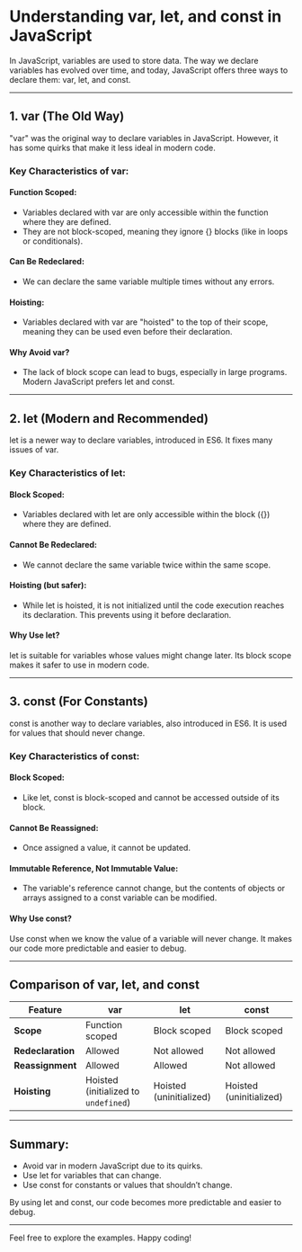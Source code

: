 # Understanding var, let, and const in JavaScript

In JavaScript, variables are used to store data. The way we declare variables has evolved over time, and today, JavaScript offers three ways to declare them: var, let, and const.

---

## 1. var (The Old Way)

"var" was the original way to declare variables in JavaScript. However, it has some quirks that make it less ideal in modern code.

### Key Characteristics of var:

#### Function Scoped:

- Variables declared with var are only accessible within the function where they are defined.
- They are not block-scoped, meaning they ignore {} blocks (like in loops or conditionals).

#### Can Be Redeclared:

- We can declare the same variable multiple times without any errors.

#### Hoisting:

- Variables declared with var are "hoisted" to the top of their scope, meaning they can be used even before their declaration.

#### Why Avoid var?

- The lack of block scope can lead to bugs, especially in large programs. Modern JavaScript prefers let and const.

---

## 2. let (Modern and Recommended)

let is a newer way to declare variables, introduced in ES6. It fixes many issues of var.

### Key Characteristics of let:

#### Block Scoped:

- Variables declared with let are only accessible within the block ({}) where they are defined.

#### Cannot Be Redeclared:

- We cannot declare the same variable twice within the same scope.

#### Hoisting (but safer):

- While let is hoisted, it is not initialized until the code execution reaches its declaration. This prevents using it before declaration.

#### Why Use let?

let is suitable for variables whose values might change later. Its block scope makes it safer to use in modern code.

---

## 3. const (For Constants)

const is another way to declare variables, also introduced in ES6. It is used for values that should never change.

### Key Characteristics of const:

#### Block Scoped:

- Like let, const is block-scoped and cannot be accessed outside of its block.

#### Cannot Be Reassigned:

- Once assigned a value, it cannot be updated.

#### Immutable Reference, Not Immutable Value:

- The variable's reference cannot change, but the contents of objects or arrays assigned to a const variable can be modified.

#### Why Use const?

Use const when we know the value of a variable will never change. It makes our code more predictable and easier to debug.

---

## Comparison of var, let, and const

| **Feature**       | **var**                              | **let**                     | **const**                   |
|-------------------|------------------------------------- |-----------------------------|-----------------------------|
| **Scope**         | Function scoped                      | Block scoped                | Block scoped                |
| **Redeclaration** | Allowed                              | Not allowed                 | Not allowed                 |
| **Reassignment**  | Allowed                              | Allowed                     | Not allowed                 |
| **Hoisting**      | Hoisted (initialized to `undefined`) | Hoisted (uninitialized)     | Hoisted (uninitialized)     |

---

## Summary:

- Avoid var in modern JavaScript due to its quirks.
- Use let for variables that can change.
- Use const for constants or values that shouldn’t change.
  
By using let and const, our code becomes more predictable and easier to debug.

---

Feel free to explore the examples. Happy coding!
